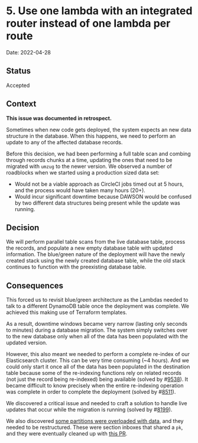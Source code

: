 # 5. Use one lambda with an integrated router instead of one lambda per route

Date: 2022-04-28

## Status

Accepted

## Context

**This issue was documented in retrospect.**

Sometimes when new code gets deployed, the system expects an new data structure in the database. When this happens, we need to perform an update to any of the affected database records.

Before this decision, we had been performing a full table scan and combing through records chunks at a time, updating the ones that need to be migrated with `umzug` to the newer version. We observed a number of roadblocks when we started using a production sized data set:

- Would not be a viable approach as CircleCI jobs timed out at 5 hours, and the process would have taken many hours (20+).
- Would incur significant downtime because DAWSON would be confused by two different data structures being present while the update was running.

## Decision

We will perform parallel table scans from the live database table, process the records, and populate a new empty database table with updated information. The blue/green nature of the deployment will have the newly created stack using the newly created database table, while the old stack continues to function with the preexisting database table.

## Consequences

This forced us to revisit blue/green architecture as the Lambdas needed to talk to a different DynamoDB table once the deployment was complete. We achieved this making use of Terraform templates.

As a result, downtime windows became very narrow (lasting only seconds to minutes) during a database migration. The system simply switches over to the new database only when all of the data has been populated with the updated version.

However, this also meant we needed to perform a complete re-index of our Elasticsearch cluster. This can be very time consuming (~4 hours). And we could only start it once all of the data has been populated in the destination table because some of the re-indexing functions rely on related records (not just the record being re-indexed) being available (solved by #[9538](https://github.com/flexion/ef-cms/issues/8538)). It became difficult to know precisely when the entire re-indexing operation was complete in order to complete the deployment (solved by #[8511](https://github.com/flexion/ef-cms/issues/8511)).

We discovered a critical issue and needed to craft a solution to handle live updates that occur while the migration is running (solved by #[8199](https://github.com/flexion/ef-cms/issues/8199)).

We also discovered [some partitions were overloaded with data](https://github.com/flexion/ef-cms/issues/8933), and they needed to be restructured. These were section inboxes that shared a `pk`, and they were eventually cleaned up with [this PR](https://github.com/ustaxcourt/ef-cms/pull/1669).
